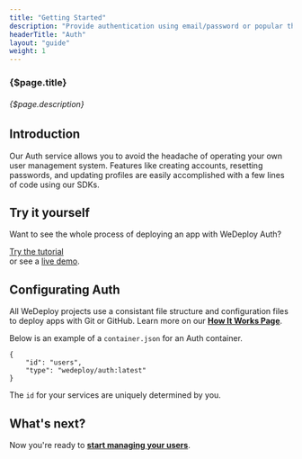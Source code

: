 ```yaml
---
title: "Getting Started"
description: "Provide authentication using email/password or popular third-party identity providers like Google, Facebook, and GitHub."
headerTitle: "Auth"
layout: "guide"
weight: 1
---
```


### {$page.title}

###### {$page.description}

<article id="1">

## Introduction

Our Auth service allows you to avoid the headache of operating your own user management system. Features like creating accounts, resetting passwords, and updating profiles are easily accomplished with a few lines of code using our SDKs.

</article>

<article id="2">

## Try it yourself

Want to see the whole process of deploying an app with WeDeploy Auth?

<div class="guide-btn-cta">
	<a class="btn btn-accent btn-sm" href="http://wedeploy.com/tutorials/auth-web" target="_blank">
		<span class="icon-16-external"></span>Try the tutorial
	</a>
</div>

<div class="guide-aux-cta">
	or see a <a href="http://boilerplate-auth.wedeploy.io" target="_blank">live demo</a>.
</div>

</article>

<article id="3">

## Configurating Auth

<aside>
All WeDeploy projects use a consistant file structure and configuration files to deploy apps with Git or GitHub. Learn more on our <strong><a href="/docs/intro/how-it-works.html">How It Works Page</a></strong>.
</aside>

Below is an example of a `container.json` for an Auth container.

```application/json
{
	"id": "users",
	"type": "wedeploy/auth:latest"
}
```

The `id` for your services are uniquely determined by you.


</article>

## What's next?

Now you're ready to **[start managing your users](/docs/auth/manage-users.html)**.
